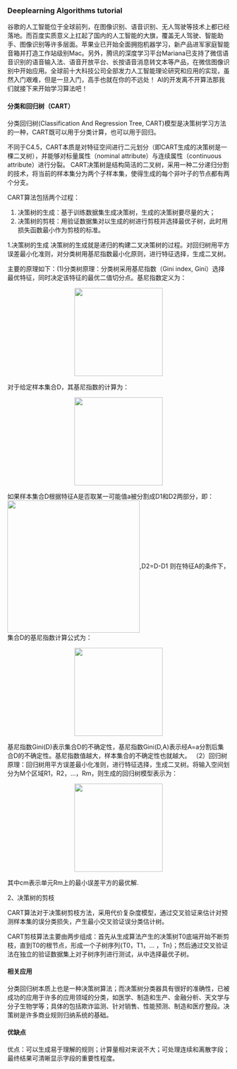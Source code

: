 ### Deeplearning Algorithms tutorial
谷歌的人工智能位于全球前列，在图像识别、语音识别、无人驾驶等技术上都已经落地。而百度实质意义上扛起了国内的人工智能的大旗，覆盖无人驾驶、智能助手、图像识别等许多层面。苹果业已开始全面拥抱机器学习，新产品进军家庭智能音箱并打造工作站级别Mac。另外，腾讯的深度学习平台Mariana已支持了微信语音识别的语音输入法、语音开放平台、长按语音消息转文本等产品，在微信图像识别中开始应用。全球前十大科技公司全部发力人工智能理论研究和应用的实现，虽然入门艰难，但是一旦入门，高手也就在你的不远处！
AI的开发离不开算法那我们就接下来开始学习算法吧！


#### 分类和回归树（CART）

分类回归树(Classification And Regression Tree, CART)模型是决策树学习方法的一种，CART既可以用于分类计算，也可以用于回归。

不同于C4.5，CART本质是对特征空间进行二元划分（即CART生成的决策树是一棵二叉树），并能够对标量属性（nominal attribute）与连续属性（continuous attribute）进行分裂。
CART决策树是结构简洁的二叉树，采用一种二分递归分割的技术，将当前的样本集分为两个子样本集，使得生成的每个非叶子的节点都有两个分支。

CART算法包括两个过程： 
1. 决策树的生成：基于训练数据集生成决策树，生成的决策树要尽量的大；
2. 决策树的剪枝：用验证数据集对以生成的树进行剪枝并选择最优子树，此时用损失函数最小作为剪枝的标准。

1.决策树的生成
决策树的生成就是递归的构建二叉决策树的过程。对回归树用平方误差最小化准则，对分类树用基尼指数最小化原则，进行特征选择，生成二叉树。

主要的原理如下：(1)分类树原理：分类树采用基尼指数（Gini index, Gini）选择最优特征，同时决定该特征的最优二值切分点。基尼指数定义为：
<p align="center">
<img width="200" align="center" src="../../images/56.jpg" />
</p>

对于给定样本集合D，其基尼指数的计算为：
<p align="center">
<img width="200" align="center" src="../../images/57.jpg" />
</p>
如果样本集合D根据特征A是否取某一可能值a被分割成D1和D2两部分，即：<img width="300" align="center" src="../../images/60.jpg" />,D2=D-D1
则在特征A的条件下，集合D的基尼指数计算公式为：
<p align="center">
<img width="200" align="center" src="../../images/58.jpg" />
</p>
基尼指数Gini(D)表示集合D的不确定性，基尼指数Gini(D,A)表示经A=a分割后集合D的不确定性。基尼指数值越大，样本集合的不确定性也就越大。
（2）回归树原理：回归树用平方误差最小化准则，进行特征选择，生成二叉树。将输入空间划分为M个区域R1，R2，…，Rm，则生成的回归树模型表示为：
<p align="center">
<img width="200" align="center" src="../../images/59.jpg" />
</p>
其中cm表示单元Rm上的最小误差平方的最优解.

2、决策树的剪枝

CART算法对于决策树剪枝方法，采用代价复杂度模型，通过交叉验证来估计对预测样本集的误分类损失，产生最小交叉验证误分类估计树。

CART剪枝算法主要由两步组成：首先从生成算法产生的决策树T0底端开始不断剪枝，直到T0的根节点，形成一个子树序列{T0，T1，… ，Tn}；然后通过交叉验证法在独立的验证数据集上对子树序列进行测试，从中选择最优子树。

#### 相关应用

分类回归树本质上也是一种决策树算法；而决策树分类器具有很好的准确性，已被成功的应用于许多的应用领域的分类，如医学、制造和生产、金融分析、天文学与分子生物学等；具体的包括欺诈监测、针对销售、性能预测、制造和医疗整段。决策树是许多商业规则归纳系统的基础。

#### 优缺点
优点：可以生成易于理解的规则；计算量相对来说不大；可处理连续和离散字段；最终结果可清晰显示字段的重要性程度。
